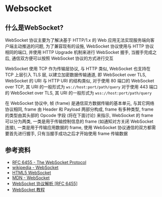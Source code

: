 # Websocket

## 什么是WebSocket?

WebSocket 协议主要为了解决基于 HTTP/1.x 的 Web 应用无法实现服务端向客户端主动推送的问题, 为了兼容现有的设施, WebSocket 协议使用与 HTTP 协议相同的端口, 并使用 HTTP Upgrade 机制来进行 WebSocket 握手, 当握手完成之后, 通信双方便可以按照 WebSocket 协议的方式进行交互

WebSocket 使用 TCP 作为传输层协议, 与 HTTP 类似, WebSocket 也支持在 TCP 上层引入 TLS 层, 以建立加密数据传输通道, 即 WebSocket over TLS, WebSocket 的 URI 与 HTTP URI 的结构类似, 对于使用 80 端口的 WebSocket over TCP, 其 URI 的一般形式为 `ws://host:port/path/query` 对于使用 443 端口的 WebSocket over TLS, 其 URI 的一般形式为 `wss://host:port/path/query`

在 WebSocket 协议中, 帧 (frame) 是通信双方数据传输的基本单元, 与其它网络协议相同, frame 由 Header 和 Payload 两部分构成, frame 有多种类型, frame 的类型由其头部的 Opcode 字段 (将在下面讨论) 来指示, WebSocket 的 frame 可以分为两类, 一类是用于传输控制信息的 frame (如通知对方关闭 WebSocket 连接), 一类是用于传输应用数据的 frame, 使用 WebSocket 协议通信的双方都需要首先进行握手, 只有当握手成功之后才开始使用 frame 传输数据

## 参考资料

* [RFC 6455 - The WebSocket Protocol](https://tools.ietf.org/html/rfc6455)
* [wikipedia - WebSocket](https://en.wikipedia.org/wiki/WebSocket)
* [HTML5 WebSocket](https://www.runoob.com/html/html5-websocket.html)
* [MDN - WebSocket](https://developer.mozilla.org/zh-CN/docs/Web/API/WebSocket)
* [WebSocket 协议解析 [RFC 6455]](https://sunyunqiang.com/blog/websocket_protocol_rfc6455/)
* [WebSocket 教程](https://www.ruanyifeng.com/blog/2017/05/websocket.html)
